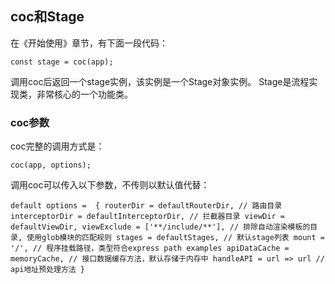 ## coc和Stage

在《开始使用》章节，有下面一段代码：
```
const stage = coc(app);
```
调用coc后返回一个stage实例，该实例是一个Stage对象实例。
Stage是流程实现类，非常核心的一个功能类。

### coc参数

coc完整的调用方式是：

```
coc(app, options);
```

调用coc可以传入以下参数，不传则以默认值代替：

```
default options =  { routerDir = defaultRouterDir, // 路由目录 interceptorDir = defaultInterceptorDir, // 拦截器目录 viewDir = defaultViewDir, viewExclude = ['**/include/**'], // 排除自动渲染模板的目录, 使用glob模块的匹配规则 stages = defaultStages, // 默认stage列表 mount = '/', // 程序挂载路径，类型符合express path examples apiDataCache = memoryCache, // 接口数据缓存方法，默认存储于内存中 handleAPI = url => url // api地址预处理方法 }

```